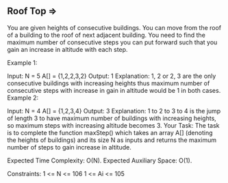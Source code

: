 Roof Top  =>
---------



You are given heights of consecutive buildings. You can move from the roof of a building to the roof of next adjacent building. You need to find the maximum number of consecutive steps you can put forward such that you gain an increase in altitude with each step.

Example 1:

Input:
N = 5
A[] = {1,2,2,3,2}
Output: 1
Explanation: 1, 2 or 2, 3 are the only consecutive 
buildings with increasing heights thus maximum number
of consecutive steps with increase in gain in altitude
would be 1 in both cases.
Example 2:

Input:
N = 4
A[] = {1,2,3,4}
Output: 3
Explanation: 1 to 2 to 3 to 4 is the jump of
length 3 to have maximum number of 
buildings with increasing heights, so maximum steps
with increasing altitude becomes 3.
Your Task:
The task is to complete the function maxStep() which takes an array A[] (denoting the heights of buildings) and its size N as inputs and returns the maximum number of steps to gain increase in altitude.

Expected Time Complexity: O(N).
Expected Auxiliary Space: O(1). 

Constraints:
1 <= N <= 106
1 <= Ai <= 105

 

